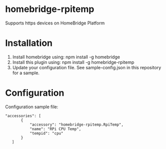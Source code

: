 # homebridge-rpitemp

Supports https devices on HomeBridge Platform

# Installation

1. Install homebridge using: npm install -g homebridge
2. Install this plugin using: npm install -g homebridge-rpitemp
3. Update your configuration file. See sample-config.json in this repository for a sample. 

# Configuration


Configuration sample file:

 ```
"accessories": [
        {
            "accessory": "homebridge-rpitemp.RpiTemp",
            "name": "RPi CPU Temp",
            "tempid": "cpu"
        }
    ]

```

